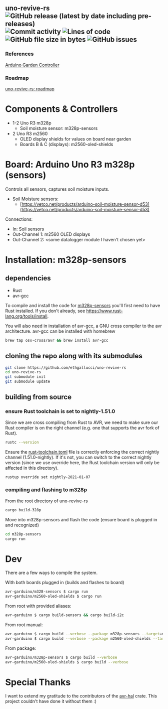 ## uno-revive-rs <img alt="GitHub release (latest by date including pre-releases)" src="https://img.shields.io/github/v/release/ethgallucci/uno-pepper-rs?color=orange&include_prereleases&style=flat-square"> <img alt="Commit activity" src="https://img.shields.io/github/commit-activity/m/ethgallucci/uno-revive-rs?style=flat-square" /> <img alt="Lines of code" src="https://img.shields.io/tokei/lines/github/ethgallucci/uno-revive-rs?color=green&style=flat-square"> <img alt="GitHub file size in bytes" src="https://img.shields.io/github/size/ethgallucci/uno-pepper-rs/elf/m328p-sensors.elf?style=flat-square"> <img alt="GitHub issues" src="https://img.shields.io/github/issues/ethgallucci/uno-revive-rs?color=white&style=flat-square">


### References

[Arduino Garden Controller](https://practical.engineering/blog/2016/1/20/arduino-garden-controller)

### Roadmap
[uno-revive-rs: roadmap](https://0xryuk.notion.site/e9d60bd4ebe94cb6b4b675c06e2dea88?v=037569acc8ce497db3501978a1e4a49b)

# Components & Controllers

- 1-2 Uno R3 m328p
    - Soil moisture sensor: m328p-sensors
- 2 Uno R3 m2560
    - OLED display shields for values on board near garden
    - Boards B & C (displays): m2560-oled-shields

# Board: Arduino Uno R3 m328p (sensors)

Controls all sensors, captures soil moisture inputs. 

- Soil Moisture sensors:
    - [https://vetco.net/products/arduino-soil-moisture-sensor-d53](https://vetco.net/products/arduino-soil-moisture-sensor-d53)

Connections:

- In: Soil sensors
- Out-Channel 1: m2560 OLED displays
- Out-Channel 2: <some datalogger module I haven't chosen yet>

# Installation: m328p-sensors
## dependencies
* Rust
* avr-gcc

To compile and install the code for [m328p-sensors](https://github.com/ethgallucci/uno-revive-rs/tree/main/m328p-sensors/m328p-sensors.rs) you'll first need to have Rust installed. If you don't already, see https://www.rust-lang.org/tools/install.

You will also need in installation of avr-gcc, a GNU cross compiler to the avr architecture. avr-gcc can be installed with homebrew
```sh
brew tap osx-cross/avr && brew install avr-gcc
```

## cloning the repo along with its submodules
```sh
git clone https://github.com/ethgallucci/uno-revive-rs
cd uno-revive-rs
git submodule init
git submodule update
```

## building from source
### ensure Rust toolchain is set to nightly-1.51.0
Since we are cross compiling from Rust to AVR, we need to make sure our Rust compiler is on the right channel (e.g. one that supports the avr fork of Rust). 
```sh
rustc --version
```
Ensure the [rust-toolchain.toml](https://github.com/ethgallucci/uno-revive-rs/blob/main/rust-toolchain.toml) file is correctly enforcing the correct nightly channel (1.51.0-nightly). If it's not, you can switch to the correct nightly version (since we use override here, the Rust toolchain version will only be affected in this directory).
```sh
rustup override set nightly-2021-01-07
```

### compiling and flashing to m328p
From the root directory of uno-revive-rs
```sh
cargo build-328p
```
Move into m328p-sensors and flash the code (ensure board is plugged in and recognized)
```sh
cd m328p-sensors
cargo run
```


# Dev
There are a few ways to compile the system.

  With both boards plugged in (builds and flashes to board)
  ```sh
  avr-garduino/m328-sensors $ cargo run
  avr-garduino/m2560-oled-shields $ cargo run
  ```

  From root with provided aliases:
  ```sh
  avr-garduino $ cargo build-sensors && cargo build-i2c
  ```
  From root manual:
  ```sh
  avr-garduino $ cargo build --verbose --package m328p-sensors --target=m328p-sensors/spec/avr-atmega328p.json
  avr-garduino $ cargo build --verbose --package m2560-oled-shields --target=m2560-oled-shields/spec/avr-atmega2560.json
  ```
  From package:
  ```sh
  avr-garduino/m328p-sensors $ cargo build --verbose
  avr-garduino/m2560-oled-shields $ cargo build --verbose
  ```
# Special Thanks
I want to extend my gratitude to the contributors of the [avr-hal](https://github.com/rahix/avr-hal) crate.
This project couldn't have done it without them :)


[commit-shield]: https://img.shields.io/github/commit-activity/w/ethgallucci/uno-revive-rs?style=plastic
[commit-url]: https://github.com/ethgallucci/uno-revive-rs/commits/main
